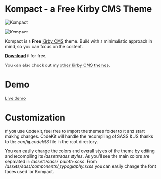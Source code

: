 # Kompact - a Free Kirby CMS Theme

![Kompact](http://themes.yordanoff.net/kompact/kompact-02.gif)

![Kompact](http://themes.yordanoff.net/kompact/kompact-01.gif)

Kompact is a **Free** [Kirby CMS](http://getkirby.com) theme. Build with a minimalistic approach in mind, so you can focus on the content.

**[Download](https://gum.co/kompact)** it for free.

You can also check out my [other Kirby CMS themes](http://themes.yordanoff.net).

# Demo
[Live demo](http://themes.yordanoff.net/kompact)

# Customization
If you use CodeKit, feel free to import the theme’s folder to it and start making changes. CodeKit will handle the recompiling of SASS & JS thanks to the *config.codekit3* file in the root directory.

You can easily change the colors and overall styles of the theme by editing and recompiling its */assets/sass styles*. As you’ll see the main colors are separated in */assets/sass/_palette.scss*. From */assets/sass/components/_typography.scss* you can easily change the font faces used for Kompact.
